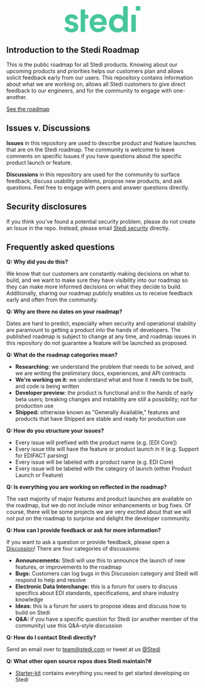 <p align="center">
  <a href="https://stedi.com">
    <img src = "./images/stedi-logo.svg" width = 200px>
  </a>
</p>

## Introduction to the Stedi Roadmap

This is the public roadmap for all Stedi products. Knowing about our upcoming products and priorities helps our customers plan and allows solicit feedback early from our users. This repository contains information about what we are working on, allows all Stedi customers to give direct feedback to our engineers, and for the community to engage with one-another.

[See the roadmap](https://github.com/orgs/Stedi/projects/79)

## Issues v. Discussions

**Issues** in this repository are used to describe product and feature launches that are on the Stedi roadmap. The community is welcome to leave comments on specific Issues if you have questions about the specific product launch or feature.

**Discussions** in this repository are used for the community to surface feedback, discuss usability problems, propose new products, and ask questions. Feel free to engage with peers and answer questions directly.

## Security disclosures
If you think you've found a potential security problem, please do not create an Issue in the repo. Instead, please email [Stedi security](mailto:security@stedi.com) directly.

## Frequently asked questions

**Q: Why did you do this?**

We know that our customers are constantly making decisions on what to build, and we want to make sure they have visibility into our roadmap so they can make more informed decisions on what they decide to build. Additionally, sharing our roadmap publicly enables us to receive feedback early and often from the community.

**Q: Why are there no dates on your roadmap?**

Dates are hard to predict, especially when security and operational stability are paramount to getting a product into the hands of developers. The published roadmap is subject to change at any time, and roadmap issues in this repository do not guarantee a feature will be launched as proposed.

**Q: What do the roadmap categories mean?**

- **Researching:** we understand the problem that needs to be solved, and we are writing the preliminary docs, experiences, and API contracts
- **We're working on it:** we understand what and how it needs to be built, and code is being written
- **Developer preview:** the product is functional and in the hands of early beta users; breaking changes and instability are still a possibility; not for production use
- **Shipped:** otherwise known as "Generally Available," features and products that have Shipped are stable and ready for production use

**Q: How do you structure your issues?**

- Every issue will prefixed with the product name (e.g. [EDI Core])
- Every issue title will have the feature or product launch in it (e.g. Support for EDIFACT parsing)
- Every issue will be labeled with a product name (e.g. EDI Core)
- Every issue will be labeled with the category of launch (either Product Launch or Feature)

**Q: Is everything you are working on reflected in the roadmap?**

The vast majority of major features and product launches are available on the roadmap, but we do not include minor enhancements or bug fixes. Of course, there will be some projects we are very excited about that we will not put on the roadmap to surprise and delight the developer community.

**Q: How can I provide feedback or ask for more information?**

If you want to ask a question or provide feedback, please open a [Discussion](https://github.com/Stedi/public-roadmap/discussions)! There are four categories of discussions: 
- **Announcements:** Stedi will use this to announce the launch of new features, or improvements to the roadmap
- **Bugs:** Customers can log bugs in this Discussion category and Stedi will respond to help and resolve
- **Electronic Data Interchange:** this is a forum for users to discuss specifics about EDI standards, specifications, and share industry knowledge
- **Ideas:** this is a forum for users to propose ideas and discuss how to build on Stedi
- **Q&A:** if you have a specific question for Stedi (or another member of the community) use this Q&A-style discussion

**Q: How do I contact Stedi directly?**

Send an email over to team@stedi.com or tweet at us [@Stedi](https://twitter.com/stedi)

**Q: What other open source repos does Stedi maintain?#** 

- [Starter-kit](https://github.com/Stedi/starter-kit) contains everything you need to get started developing on Stedi
